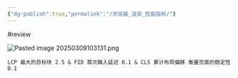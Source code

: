 ```yaml
---
{"dg-publish":true,"permalink":"/浏览器_渲染_性能指标/"}
---
```


#review  



![Pasted image 20250309103131.png](/img/user/%E9%99%84%E4%BB%B6/Pasted%20image%2020250309103131.png)

```ad-note
LCP 最大的目标块 2.5 & FID 首次输入延迟 0.1 & CLS 累计布局偏移 衡量页面的稳定性 0.1
```
